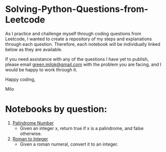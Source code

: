 # Solving-Python-Questions-from-Leetcode

As I practice and challenge myself through coding questions from Leetcode, I wanted to create a repository of my steps and explanations through each question. Therefore, each notebook will be individually linked below as they are available.

If you need assistance with any of the questions I have yet to publish, please email green.milok@gmail.com with the problem you are facing, and I would be happy to work through it.

Happy coding,

Milo

# Notebooks by question:
1. [Palindrome Number](https://github.com/mkgreen/Solving-Python-Questions-from-Leetcode/blob/main/Leetcode_Palindrome_Number.ipynb)
   - Given an integer x, return true if x is a palindrome, and false otherwise.
2. [Roman to Integer](https://github.com/mkgreen/Solving-Python-Questions-from-Leetcode/blob/main/RomantoInteger.ipynb)
    - Given a roman numeral, convert it to an integer.

